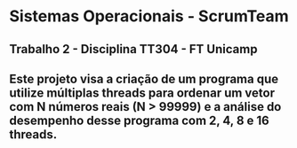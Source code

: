 # Sistemas Operacionais - ScrumTeam


<h2> Trabalho 2 - Disciplina TT304 - FT Unicamp <h2>



<p> Este projeto visa a criação de um programa que utilize múltiplas threads para ordenar um vetor com N
números reais (N > 99999) e a análise do desempenho desse programa com 2, 4, 8 e 16 threads. </p>


